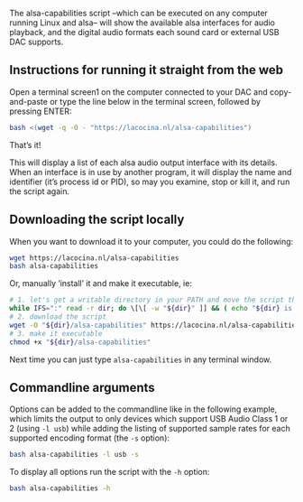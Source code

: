 The alsa-capabilities script –which can be executed on any computer running Linux and alsa– will show the available alsa interfaces for audio playback, and the digital audio formats each sound card or external USB DAC supports.

Instructions for running it straight from the web
-------------------------------------------------

Open a terminal screen1 on the computer connected to your DAC and copy-and-paste or type the line below in the terminal screen, followed by pressing ENTER:
```bash
bash <(wget -q -O - "https://lacocina.nl/alsa-capabilities")
```

That’s it!

This will display a list of each alsa audio output interface with its details. When an interface is in use by another program, it will display the name and identifier (it’s process id or PID), so may you examine, stop or kill it, and run the script again.

Downloading the script locally
------------------------------

When you want to download it to your computer, you could do the following:

```bash
wget https://lacocina.nl/alsa-capabilities
bash alsa-capabilities
```

Or, manually ‘install’ it and make it executable, ie:

```bash
# 1. let's get a writable directory in your PATH and move the script there
while IFS=":" read -r dir; do \[\[ -w "${dir}" ]] && ( echo "${dir} is ok"; break ); done
# 2. download the script 
wget -O "${dir}/alsa-capabilities" https://lacocina.nl/alsa-capabilities
# 3. make it executable
chmod +x "${dir}/alsa-capabilities"
```

Next time you can just type `alsa-capabilities` in any terminal window.

Commandline arguments
---------------------

Options can be added to the commandline like in the following example, which limits the output to only devices which support USB Audio Class 1 or 2 (using `-l usb`) while adding the listing of supported sample rates for each supported encoding format (the `-s` option):

```bash
bash alsa-capabilities -l usb -s
```

To display all options run the script with the `-h` option:

```bash
bash alsa-capabilities -h
```

